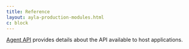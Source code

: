 ```yaml
---
title: Reference
layout: ayla-production-modules.html
c: block
---
```


[Agent API](agent-api) provides details about the API available to host applications.


